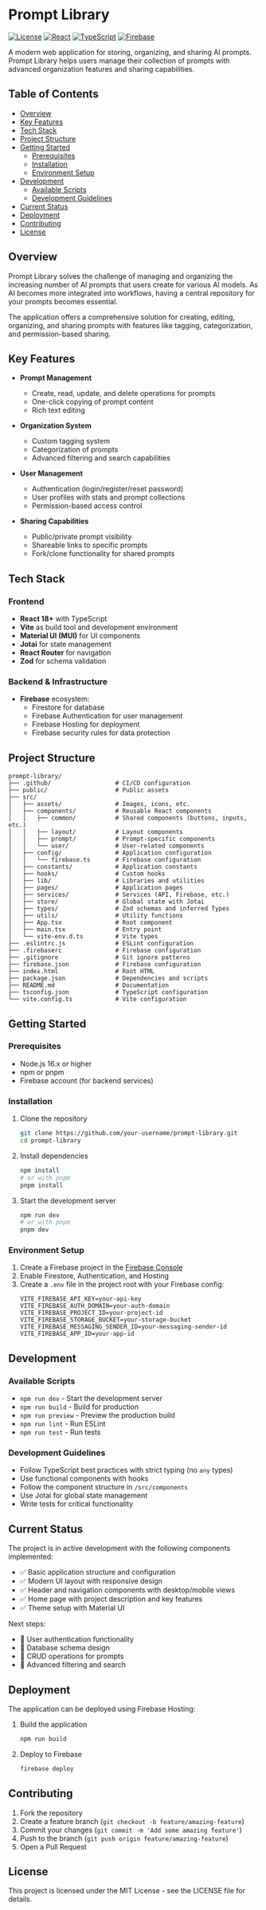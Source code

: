 # Prompt Library

[![License](https://img.shields.io/badge/License-MIT-blue.svg)](LICENSE)
[![React](https://img.shields.io/badge/React-18+-61DAFB?logo=react)](https://reactjs.org/)
[![TypeScript](https://img.shields.io/badge/TypeScript-4.9+-3178C6?logo=typescript)](https://www.typescriptlang.org/)
[![Firebase](https://img.shields.io/badge/Firebase-9.x-FFCA28?logo=firebase)](https://firebase.google.com/)

A modern web application for storing, organizing, and sharing AI prompts. Prompt Library helps users manage their collection of prompts with advanced organization features and sharing capabilities.

## Table of Contents

-   [Overview](#overview)
-   [Key Features](#key-features)
-   [Tech Stack](#tech-stack)
-   [Project Structure](#project-structure)
-   [Getting Started](#getting-started)
    -   [Prerequisites](#prerequisites)
    -   [Installation](#installation)
    -   [Environment Setup](#environment-setup)
-   [Development](#development)
    -   [Available Scripts](#available-scripts)
    -   [Development Guidelines](#development-guidelines)
-   [Current Status](#current-status)
-   [Deployment](#deployment)
-   [Contributing](#contributing)
-   [License](#license)

## Overview

Prompt Library solves the challenge of managing and organizing the increasing number of AI prompts that users create for various AI models. As AI becomes more integrated into workflows, having a central repository for your prompts becomes essential.

The application offers a comprehensive solution for creating, editing, organizing, and sharing prompts with features like tagging, categorization, and permission-based sharing.

## Key Features

-   **Prompt Management**

    -   Create, read, update, and delete operations for prompts
    -   One-click copying of prompt content
    -   Rich text editing

-   **Organization System**

    -   Custom tagging system
    -   Categorization of prompts
    -   Advanced filtering and search capabilities

-   **User Management**

    -   Authentication (login/register/reset password)
    -   User profiles with stats and prompt collections
    -   Permission-based access control

-   **Sharing Capabilities**
    -   Public/private prompt visibility
    -   Shareable links to specific prompts
    -   Fork/clone functionality for shared prompts

## Tech Stack

### Frontend

-   **React 18+** with TypeScript
-   **Vite** as build tool and development environment
-   **Material UI (MUI)** for UI components
-   **Jotai** for state management
-   **React Router** for navigation
-   **Zod** for schema validation

### Backend & Infrastructure

-   **Firebase** ecosystem:
    -   Firestore for database
    -   Firebase Authentication for user management
    -   Firebase Hosting for deployment
    -   Firebase security rules for data protection

## Project Structure

```
prompt-library/
├── .github/                  # CI/CD configuration
├── public/                   # Public assets
├── src/
│   ├── assets/               # Images, icons, etc.
│   ├── components/           # Reusable React components
│   │   ├── common/           # Shared components (buttons, inputs, etc.)
│   │   ├── layout/           # Layout components
│   │   ├── prompt/           # Prompt-specific components
│   │   └── user/             # User-related components
│   ├── config/               # Application configuration
│   │   └── firebase.ts       # Firebase configuration
│   ├── constants/            # Application constants
│   ├── hooks/                # Custom hooks
│   ├── lib/                  # Libraries and utilities
│   ├── pages/                # Application pages
│   ├── services/             # Services (API, Firebase, etc.)
│   ├── store/                # Global state with Jotai
│   ├── types/                # Zod schemas and inferred Types
│   ├── utils/                # Utility functions
│   ├── App.tsx               # Root component
│   ├── main.tsx              # Entry point
│   └── vite-env.d.ts         # Vite types
├── .eslintrc.js              # ESLint configuration
├── .firebaserc               # Firebase configuration
├── .gitignore                # Git ignore patterns
├── firebase.json             # Firebase configuration
├── index.html                # Root HTML
├── package.json              # Dependencies and scripts
├── README.md                 # Documentation
├── tsconfig.json             # TypeScript configuration
└── vite.config.ts            # Vite configuration
```

## Getting Started

### Prerequisites

-   Node.js 16.x or higher
-   npm or pnpm
-   Firebase account (for backend services)

### Installation

1. Clone the repository

    ```bash
    git clone https://github.com/your-username/prompt-library.git
    cd prompt-library
    ```

2. Install dependencies

    ```bash
    npm install
    # or with pnpm
    pnpm install
    ```

3. Start the development server
    ```bash
    npm run dev
    # or with pnpm
    pnpm dev
    ```

### Environment Setup

1. Create a Firebase project in the [Firebase Console](https://console.firebase.google.com/)
2. Enable Firestore, Authentication, and Hosting
3. Create a `.env` file in the project root with your Firebase config:
    ```
    VITE_FIREBASE_API_KEY=your-api-key
    VITE_FIREBASE_AUTH_DOMAIN=your-auth-domain
    VITE_FIREBASE_PROJECT_ID=your-project-id
    VITE_FIREBASE_STORAGE_BUCKET=your-storage-bucket
    VITE_FIREBASE_MESSAGING_SENDER_ID=your-messaging-sender-id
    VITE_FIREBASE_APP_ID=your-app-id
    ```

## Development

### Available Scripts

-   `npm run dev` - Start the development server
-   `npm run build` - Build for production
-   `npm run preview` - Preview the production build
-   `npm run lint` - Run ESLint
-   `npm run test` - Run tests

### Development Guidelines

-   Follow TypeScript best practices with strict typing (no `any` types)
-   Use functional components with hooks
-   Follow the component structure in `/src/components`
-   Use Jotai for global state management
-   Write tests for critical functionality

## Current Status

The project is in active development with the following components implemented:

-   ✅ Basic application structure and configuration
-   ✅ Modern UI layout with responsive design
-   ✅ Header and navigation components with desktop/mobile views
-   ✅ Home page with project description and key features
-   ✅ Theme setup with Material UI

Next steps:

-   🔄 User authentication functionality
-   🔄 Database schema design
-   🔄 CRUD operations for prompts
-   🔄 Advanced filtering and search

## Deployment

The application can be deployed using Firebase Hosting:

1. Build the application

    ```bash
    npm run build
    ```

2. Deploy to Firebase
    ```bash
    firebase deploy
    ```

## Contributing

1. Fork the repository
2. Create a feature branch (`git checkout -b feature/amazing-feature`)
3. Commit your changes (`git commit -m 'Add some amazing feature'`)
4. Push to the branch (`git push origin feature/amazing-feature`)
5. Open a Pull Request

## License

This project is licensed under the MIT License - see the LICENSE file for details.
